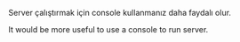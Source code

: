 Server çalıştırmak için console kullanmanız daha faydalı olur.

It would be more useful to use a console to run server.